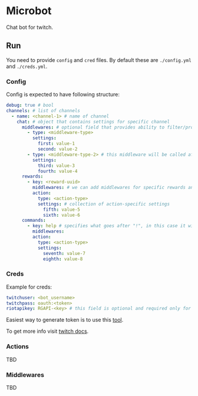 # Microbot

Chat bot for twitch.

## Run

You need to provide `config` and `cred` files. By default these are `./config.yml` and `./creds.yml`.

### Config

Config is expected to have following structure:

```yaml
debug: true # bool
channels: # list of channels
  - name: <channel-1> # name of channel
    chat: # object that contains settings for specific channel
      middlewares: # optional field that provides ability to filter/process messages
        - type: <middleware-type>
          settings:
            first: value-1
            second: value-2
        - type: <middleware-type-2> # this middleware will be called after the first one
          settings:
            third: value-3
            fourth: value-4
      rewards:
        - key: <reward-uuid>
          middlewares: # we can add middlewares for specific rewards and commands
          action:
            type: <action-type>
            settings: # collection of action-specific settings
              fifth: value-5
              sixth: value-6
      commands:
        - key: help # specifies what goes after "!", in this case it will be triggered on "!help"
          middlewares:
          action:
            type: <action-type>
            settings:
              seventh: value-7
              eighth: value-8
```

### Creds

Example for creds:

```yaml
twitchuser: <bot_username>
twitchpass: oauth:<token> 
riotapikey: RGAPI-<key> # this field is optional and required only for interacting with riot API
```

Easiest way to generate token is to use this [tool](https://twitchapps.com/tmi).

To get more info visit [twitch docs](https://dev.twitch.tv/docs/irc).

### Actions

TBD

### Middlewares

TBD
